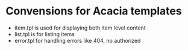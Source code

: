 Convensions for Acacia templates
================================

- item.tpl is used for displaying both item level content
- list.tpl is for listing items
- error.tpl for handling errors like 404, no authorized


